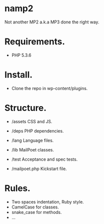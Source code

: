 # namp2

Not another MP2 a.k.a MP3 done the right way.

# Requirements.

- PHP 5.3.6

# Install.

- Clone the repo in wp-content/plugins.

# Structure.

- /assets
CSS and JS.

- /deps
PHP dependencies.

- /lang
Language files.

- /lib
MailPoet classes.

- /test
Acceptance and spec tests.

- /mailpoet.php
Kickstart file.

# Rules.

- Two spaces indentation, Ruby style.
- CamelCase for classes.
- snake_case for methods.
- ...
